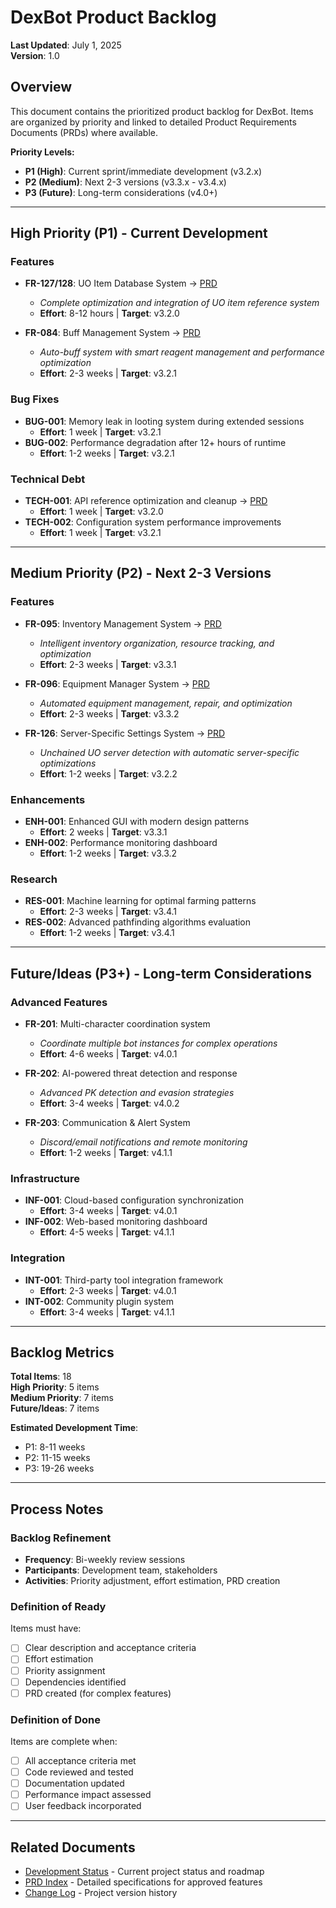 # DexBot Product Backlog

**Last Updated**: July 1, 2025  
**Version**: 1.0  

## Overview

This document contains the prioritized product backlog for DexBot. Items are organized by priority and linked to detailed Product Requirements Documents (PRDs) where available.

**Priority Levels:**
- **P1 (High)**: Current sprint/immediate development (v3.2.x)
- **P2 (Medium)**: Next 2-3 versions (v3.3.x - v3.4.x)
- **P3 (Future)**: Long-term considerations (v4.0+)

---

## High Priority (P1) - Current Development

### Features
- **FR-127/128**: UO Item Database System → [PRD](../prds/FR-127-128_UO_Item_Database_System.md)
  - *Complete optimization and integration of UO item reference system*
  - **Effort**: 8-12 hours | **Target**: v3.2.0

- **FR-084**: Buff Management System → [PRD](../prds/FR-084_Buff_Management_System.md)
  - *Auto-buff system with smart reagent management and performance optimization*
  - **Effort**: 2-3 weeks | **Target**: v3.2.1

### Bug Fixes
- **BUG-001**: Memory leak in looting system during extended sessions
  - **Effort**: 1 week | **Target**: v3.2.1
- **BUG-002**: Performance degradation after 12+ hours of runtime
  - **Effort**: 1-2 weeks | **Target**: v3.2.1

### Technical Debt
- **TECH-001**: API reference optimization and cleanup → [PRD](../prds/TECH-001_API_Reference_Optimization.md)
  - **Effort**: 1 week | **Target**: v3.2.0
- **TECH-002**: Configuration system performance improvements
  - **Effort**: 1 week | **Target**: v3.2.1

---

## Medium Priority (P2) - Next 2-3 Versions

### Features
- **FR-095**: Inventory Management System → [PRD](../prds/FR-095_Inventory_Management_System.md)
  - *Intelligent inventory organization, resource tracking, and optimization*
  - **Effort**: 2-3 weeks | **Target**: v3.3.1

- **FR-096**: Equipment Manager System → [PRD](../prds/FR-096_Equipment_Manager_System.md)
  - *Automated equipment management, repair, and optimization*
  - **Effort**: 2-3 weeks | **Target**: v3.3.2

- **FR-126**: Server-Specific Settings System → [PRD](../prds/FR-126_Server_Specific_Settings_System.md)
  - *Unchained UO server detection with automatic server-specific optimizations*
  - **Effort**: 1-2 weeks | **Target**: v3.2.2

### Enhancements
- **ENH-001**: Enhanced GUI with modern design patterns
  - **Effort**: 2 weeks | **Target**: v3.3.1
- **ENH-002**: Performance monitoring dashboard
  - **Effort**: 1-2 weeks | **Target**: v3.3.2

### Research
- **RES-001**: Machine learning for optimal farming patterns
  - **Effort**: 2-3 weeks | **Target**: v3.4.1
- **RES-002**: Advanced pathfinding algorithms evaluation
  - **Effort**: 1-2 weeks | **Target**: v3.4.1

---

## Future/Ideas (P3+) - Long-term Considerations

### Advanced Features
- **FR-201**: Multi-character coordination system
  - *Coordinate multiple bot instances for complex operations*
  - **Effort**: 4-6 weeks | **Target**: v4.0.1

- **FR-202**: AI-powered threat detection and response
  - *Advanced PK detection and evasion strategies*
  - **Effort**: 3-4 weeks | **Target**: v4.0.2

- **FR-203**: Communication & Alert System
  - *Discord/email notifications and remote monitoring*
  - **Effort**: 1-2 weeks | **Target**: v4.1.1

### Infrastructure
- **INF-001**: Cloud-based configuration synchronization
  - **Effort**: 3-4 weeks | **Target**: v4.0.1
- **INF-002**: Web-based monitoring dashboard
  - **Effort**: 4-5 weeks | **Target**: v4.1.1

### Integration
- **INT-001**: Third-party tool integration framework
  - **Effort**: 2-3 weeks | **Target**: v4.0.1
- **INT-002**: Community plugin system
  - **Effort**: 3-4 weeks | **Target**: v4.1.1

---

## Backlog Metrics

**Total Items**: 18  
**High Priority**: 5 items  
**Medium Priority**: 7 items  
**Future/Ideas**: 7 items  

**Estimated Development Time**:
- P1: 8-11 weeks
- P2: 11-15 weeks  
- P3: 19-26 weeks

---

## Process Notes

### Backlog Refinement
- **Frequency**: Bi-weekly review sessions
- **Participants**: Development team, stakeholders
- **Activities**: Priority adjustment, effort estimation, PRD creation

### Definition of Ready
Items must have:
- [ ] Clear description and acceptance criteria
- [ ] Effort estimation
- [ ] Priority assignment
- [ ] Dependencies identified
- [ ] PRD created (for complex features)

### Definition of Done
Items are complete when:
- [ ] All acceptance criteria met
- [ ] Code reviewed and tested
- [ ] Documentation updated
- [ ] Performance impact assessed
- [ ] User feedback incorporated

---

## Related Documents
- [Development Status](../Development_Status.md) - Current project status and roadmap
- [PRD Index](../prds/README.md) - Detailed specifications for approved features
- [Change Log](../CHANGELOG.md) - Project version history
